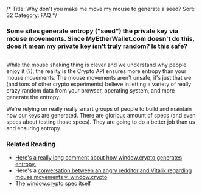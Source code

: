 /*
Title: Why don't you make me move my mouse to generate a seed?
Sort: 32
Category: FAQ
*/

### Some sites generate entropy ("seed") the private key via mouse movements. Since MyEtherWallet.com doesn't do this, does it mean my private key isn't truly random? Is this safe?

<img src="https://s3.amazonaws.com/groovehq/uploaded/3ixnwrg3w8ko1uki8tu5tg4mjpurb4sn2xgfr1lx21w8rnfdzi?1494563756" alt="" />

While the mouse shaking thing is clever and we understand why people enjoy it (?), the reality is the Crypto API ensures more entropy than your mouse movements. The mouse movements aren't unsafe, it's just that we (and tons of other crypto experiments) believe in letting a variety of really crazy random data from your browser, operating system, and more generate the entropy.

We're relying on really really smart groups of people to build and maintain how our keys are generated. There are glorious amount of specs (and even specs about testing those specs). They are going to do a better job than us and ensuring entropy.

### Related Reading

*   [Here's a really long comment about how window.crypto generates entropy.](https://www.reddit.com/r/ethereum/comments/5psp13/ethereum_account_generation_on_airgapped_computer/)
*   Here's a [conversation between an angry redditor and Vitalik regarding mouse movements v. window.crypto](https://www.reddit.com/r/ethereum/comments/2bilqg/note_there_is_a_paranoid_highsecurity_way_to/cj5sgrm)
*   [The window.crypto spec itself](https://dvcs.w3.org/hg/webcrypto-api/raw-file/tip/spec/Overview.html#dfn-GlobalCrypto)
